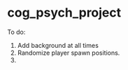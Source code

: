 # cog_psych_project

To do:

1. Add background at all times
2. Randomize player spawn positions.
3. 

